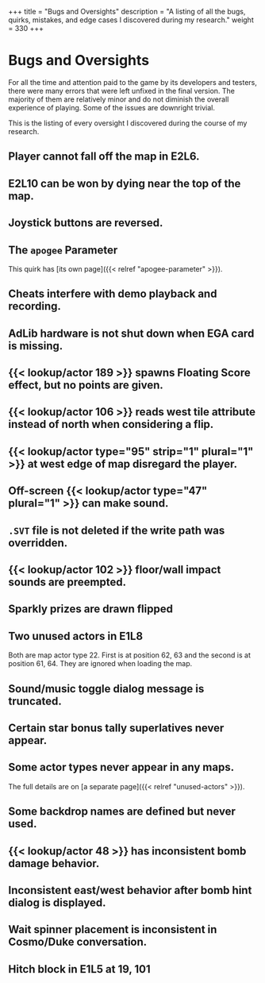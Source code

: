 +++
title = "Bugs and Oversights"
description = "A listing of all the bugs, quirks, mistakes, and edge cases I discovered during my research."
weight = 330
+++

# Bugs and Oversights

For all the time and attention paid to the game by its developers and testers, there were many errors that were left unfixed in the final version. The majority of them are relatively minor and do not diminish the overall experience of playing. Some of the issues are downright trivial.

This is the listing of every oversight I discovered during the course of my research.

## Player cannot fall off the map in E2L6.

## E2L10 can be won by dying near the top of the map.

## Joystick buttons are reversed.

## The `apogee` Parameter

This quirk has [its own page]({{< relref "apogee-parameter" >}}).

## Cheats interfere with demo playback and recording.

## AdLib hardware is not shut down when EGA card is missing.

## {{< lookup/actor 189 >}} spawns Floating Score effect, but no points are given.

## {{< lookup/actor 106 >}} reads west tile attribute instead of north when considering a flip.

## {{< lookup/actor type="95" strip="1" plural="1" >}} at west edge of map disregard the player.

## Off-screen {{< lookup/actor type="47" plural="1" >}} can make sound.

## `.SVT` file is not deleted if the write path was overridden.

## {{< lookup/actor 102 >}} floor/wall impact sounds are preempted.

## Sparkly prizes are drawn flipped

## Two unused actors in E1L8

Both are map actor type 22. First is at position 62, 63 and the second is at position 61, 64. They are ignored when loading the map.

## Sound/music toggle dialog message is truncated.

## Certain star bonus tally superlatives never appear.

## Some actor types never appear in any maps.

The full details are on [a separate page]({{< relref "unused-actors" >}}).

## Some backdrop names are defined but never used.

## {{< lookup/actor 48 >}} has inconsistent bomb damage behavior.

## Inconsistent east/west behavior after bomb hint dialog is displayed.

## Wait spinner placement is inconsistent in Cosmo/Duke conversation.

## Hitch block in E1L5 at 19, 101

